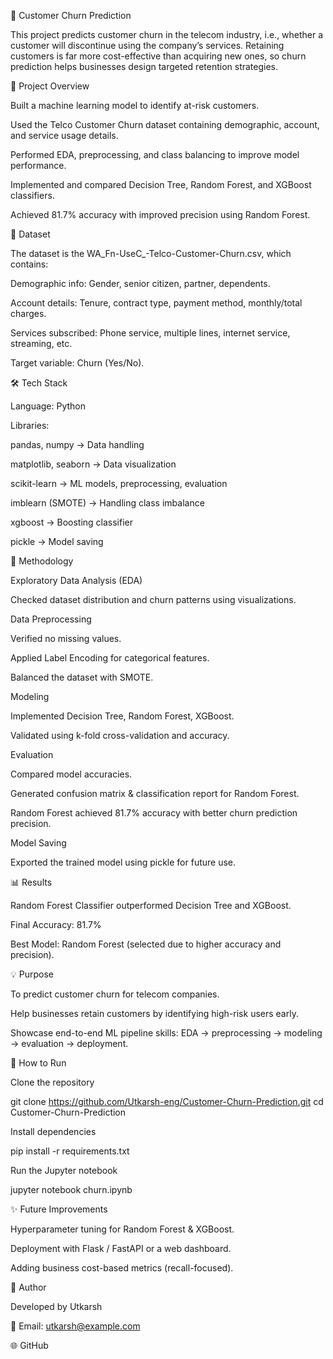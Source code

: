 📌 Customer Churn Prediction

This project predicts customer churn in the telecom industry, i.e., whether a customer will discontinue using the company’s services. Retaining customers is far more cost-effective than acquiring new ones, so churn prediction helps businesses design targeted retention strategies.

🚀 Project Overview

Built a machine learning model to identify at-risk customers.

Used the Telco Customer Churn dataset containing demographic, account, and service usage details.

Performed EDA, preprocessing, and class balancing to improve model performance.

Implemented and compared Decision Tree, Random Forest, and XGBoost classifiers.

Achieved 81.7% accuracy with improved precision using Random Forest.

📂 Dataset

The dataset is the WA_Fn-UseC_-Telco-Customer-Churn.csv, which contains:

Demographic info: Gender, senior citizen, partner, dependents.

Account details: Tenure, contract type, payment method, monthly/total charges.

Services subscribed: Phone service, multiple lines, internet service, streaming, etc.

Target variable: Churn (Yes/No).

🛠️ Tech Stack

Language: Python

Libraries:

pandas, numpy → Data handling

matplotlib, seaborn → Data visualization

scikit-learn → ML models, preprocessing, evaluation

imblearn (SMOTE) → Handling class imbalance

xgboost → Boosting classifier

pickle → Model saving

🔎 Methodology

Exploratory Data Analysis (EDA)

Checked dataset distribution and churn patterns using visualizations.

Data Preprocessing

Verified no missing values.

Applied Label Encoding for categorical features.

Balanced the dataset with SMOTE.

Modeling

Implemented Decision Tree, Random Forest, XGBoost.

Validated using k-fold cross-validation and accuracy.

Evaluation

Compared model accuracies.

Generated confusion matrix & classification report for Random Forest.

Random Forest achieved 81.7% accuracy with better churn prediction precision.

Model Saving

Exported the trained model using pickle for future use.

📊 Results

Random Forest Classifier outperformed Decision Tree and XGBoost.

Final Accuracy: 81.7%

Best Model: Random Forest (selected due to higher accuracy and precision).

💡 Purpose

To predict customer churn for telecom companies.

Help businesses retain customers by identifying high-risk users early.

Showcase end-to-end ML pipeline skills: EDA → preprocessing → modeling → evaluation → deployment.

📌 How to Run

Clone the repository

git clone https://github.com/Utkarsh-eng/Customer-Churn-Prediction.git
cd Customer-Churn-Prediction


Install dependencies

pip install -r requirements.txt


Run the Jupyter notebook

jupyter notebook churn.ipynb

✨ Future Improvements

Hyperparameter tuning for Random Forest & XGBoost.

Deployment with Flask / FastAPI or a web dashboard.

Adding business cost-based metrics (recall-focused).

👤 Author

Developed by Utkarsh

📧 Email: utkarsh@example.com

🌐 GitHub
